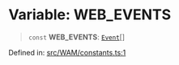 # Variable: WEB\_EVENTS

> `const` **WEB\_EVENTS**: [`Event`](../type-aliases/Event.md)[]

Defined in: [src/WAM/constants.ts:1](https://github.com/Fokusdotid/Baileys/blob/eb819228f591f9a29a091aefc3a8c91a38d77089/src/WAM/constants.ts#L1)
